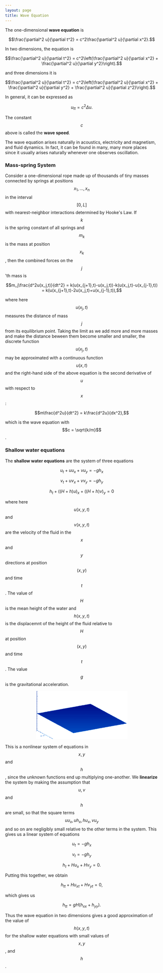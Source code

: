 ```yaml
---
layout: page
title: Wave Equation
---
```


The one-dimensional **wave equation** is

$$\frac{\partial^2 u}{\partial t^2} = c^2\frac{\partial^2 u}{\partial x^2}.$$

In two dimensions, the equation is

$$\frac{\partial^2 u}{\partial t^2} = c^2\left(\frac{\partial^2 u}{\partial x^2} + \frac{\partial^2 u}{\partial y^2}\right).$$

and three dimensions it is

$$\frac{\partial^2 u}{\partial t^2} = c^2\left(\frac{\partial^2 u}{\partial x^2} + \frac{\partial^2 u}{\partial y^2} + \frac{\partial^2 u}{\partial z^2}\right).$$

In general, it can be expressed as

$$u_{tt} = c^2\Delta u.$$

The constant $$c$$ above is called the **wave speed**.

The wave equation arises naturally in acoustics, electricity and magnetism, and fluid dynamics.
In fact, it can be found in many, many more places since it usually arises naturally whenever one observes oscillation.

### Mass-spring System

Consider a one-dimensional rope made up of thousands of tiny masses connected by springs at positions $$x_1,\dots, x_n$$ in the interval $$[0,L]$$ with nearest-neighbor interactions determined by Hooke's Law.
If $$k$$ is the spring constant of all springs and $$m_k$$ is the mass at position $$x_k$$, then the combined forces on the $$j$$'th mass is

$$m_j\frac{d^2u(x_j,t)}{dt^2} = k(u(x_{j+1},t)-u(x_j,t))-k(u(x_j,t)-u(x_{j-1},t)) = k(u(x_{j+1},t)-2u(x_j,t)+u(x_{j-1},t)),$$

where here $$u(x_j,t)$$ measures the distance of mass $$j$$ from its equilibrium point.
Taking the limit as we add more and more masses and make the distance beween them become smaller and smaller, the discrete function $$u(x_j,t)$$ may be approximated with a continuous function $$u(x,t)$$ and the right-hand side of the above equation is the second derivative of $$u$$ with respect to $$x$$:

$$m\frac{d^2u}{dt^2} = k\frac{d^2u}{dx^2},$$

which is the wave equation with $$c = \sqrt{k/m}$$.

### Shallow water equations

The **shallow water equations** are the system of three equations

$$u_t + uu_x + vu_y = -gh_x$$

$$v_t + uv_x + vv_y = -gh_y$$

$$h_t + ((H+h)u)_x + ((H+h)v)_y = 0$$

where here $$u(x,y,t)$$ and $$v(x,y,t)$$ are the velocity of the fluid in the $$x$$ and $$y$$ directions at position $$(x,y)$$ and time $$t$$.
The value of $$H$$ is the mean height of the water and $$h(x,y,t)$$ is the displacemnt of the height of the fluid relative to $$H$$ at position $$(x,y)$$ and time $$t$$.
The value $$g$$ is the gravitational acceleration.

<p align="center"><img width=300 src="fig/shallow-water.gif"/></p>

This is a nonlinear system of equations in $$x,y$$ and $$h$$, since the unknown functions end up multiplying one-another.
We **linearize** the system by making the assumption that $$u,v$$ and $$h$$ are small, so that the square terms $$uu_x, uh_x, hu_x, vu_y$$ and so on are negligibly small relative to the other terms in the system.
This gives us a linear system of equations


$$u_t = -gh_x$$

$$v_t = -gh_y$$

$$h_t + Hu_x + Hv_y = 0.$$

Putting this together, we obtain

$$h_{tt} + Hu_{xt} + Hv_{yt} = 0,$$

which gives us

$$h_{tt} = gH\left( h_{xx} + h_{yy} \right).$$

Thus the wave equation in two dimensions gives a good approximation of the value of $$h(x,y,t)$$ for the shallow water equations with small values of $$x,y$$, and $$h$$.





